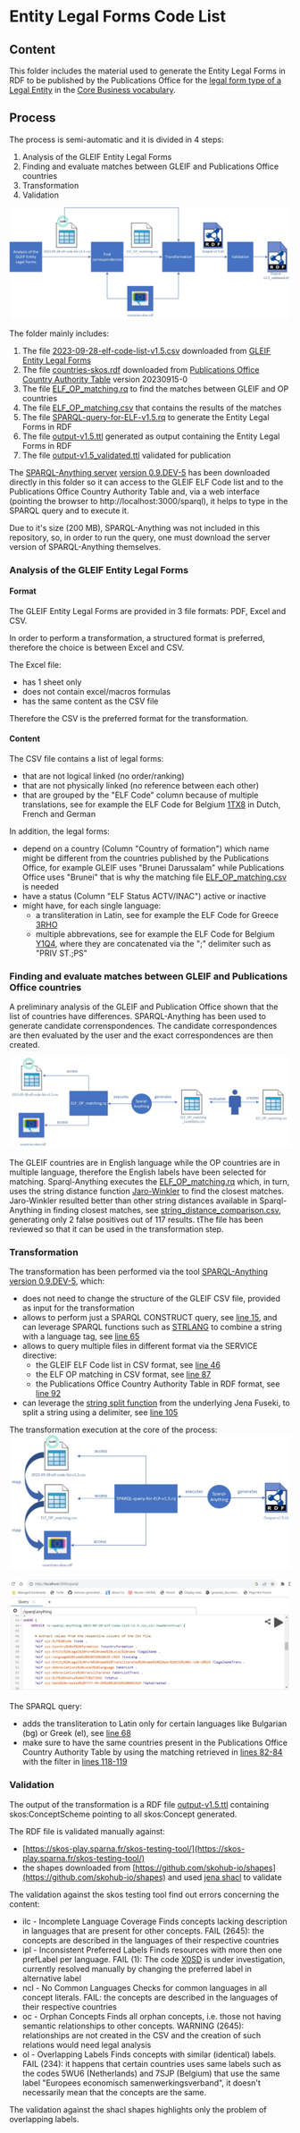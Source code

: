 # Entity Legal Forms Code List

## Content
This folder includes the material used to generate the Entity Legal Forms in RDF to be published by the Publications Office for the [legal form type of a Legal Entity](https://semiceu.github.io/Core-Business-Vocabulary/releases/2.1.0/#LegalEntity%3AlegalFormType) in the [Core Business vocabulary](https://semiceu.github.io/Core-Business-Vocabulary/releases/2.1.0/).

## Process

The process is semi-automatic and it is divided in 4 steps:
1. Analysis of the GLEIF Entity Legal Forms
2. Finding and evaluate matches between GLEIF and Publications Office countries
3. Transformation
4. Validation

![process](doc/process.jpg)   

The folder mainly includes:
1. The file [2023-09-28-elf-code-list-v1.5.csv](2023-09-28-elf-code-list-v1.5.csv) downloaded from [GLEIF Entity Legal Forms](https://www.gleif.org/en/about-lei/code-lists/iso-20275-entity-legal-forms-code-list)
2. The file [countries-skos.rdf](countries-skos.rdf) downloaded from [Publications Office Country Authority Table](https://op.europa.eu/en/web/eu-vocabularies/dataset/-/resource?uri=http://publications.europa.eu/resource/dataset/country) version 20230915-0
3. The file [ELF_OP_matching.rq](ELF_OP_matching.rq) to find the matches between GLEIF and OP countries 
4. The file [ELF_OP_matching.csv](ELF_OP_matching.csv) that contains the results of the matches
5. The file [SPARQL-query-for-ELF-v1.5.rq](SPARQL-query-for-ELF-v1.5.rq) to generate the Entity Legal Forms in RDF
6. The file [output-v1.5.ttl](output-v1.5.ttl) generated as output containing the Entity Legal Forms in RDF
7. The file [output-v1.5_validated.ttl](output-v1.5_validated.ttl) validated for publication

The [SPARQL-Anything server](https://github.com/SPARQL-Anything/sparql.anything#using-the-server) [version 0.9.DEV-5](https://github.com/SPARQL-Anything/sparql.anything/releases/tag/v0.9-DEV.5) has been downloaded directly in this folder so it can access to the GLEIF ELF Code list and to the Publications Office Country Authority Table and, via a web interface (pointing the browser to http://localhost:3000/sparql), it helps to type in the SPARQL query and to execute it. 

Due to it's size (200 MB), SPARQL-Anything was not included in this repository, so, in order to run the query, one must download the server version of SPARQL-Anything themselves.

### Analysis of the GLEIF Entity Legal Forms

#### Format
The GLEIF Entity Legal Forms are provided in 3 file formats: PDF, Excel and CSV.

In order to perform a transformation, a structured format is preferred, therefore the choice is between Excel and CSV.

The Excel file:
* has 1 sheet only
* does not contain excel/macros formulas
* has the same content as the CSV file

Therefore the CSV is the preferred format for the transformation.

#### Content
The CSV file contains a list of legal forms:
* that are not logical linked (no order/ranking)
* that are not physically linked (no reference between each other)
* that are grouped by the "ELF Code" column because of multiple translations, see for example the ELF Code for Belgium [1TX8](https://github.com/SEMICeu/Taxonomy/blob/master/Entity_Legal_Form/2023-09-28-elf-code-list-v1.5.csv#L115-L117) in Dutch, French and German

In addition, the legal forms:
* depend on a country (Column "Country of formation") which name might be different from the countries published by the Publications Office, for example GLEIF uses "Brunei Darussalam" while Publications Office uses "Brunei" that is why the matching file [ELF_OP_matching.csv](ELF_OP_matching.csv) is needed
* have a status (Column "ELF Status ACTV/INAC") active or inactive
* might have, for each single language:
  *  a transliteration in Latin, see for example the ELF Code for Greece [3RHO](https://github.com/SEMICeu/Taxonomy/blob/master/Entity_Legal_Form/2023-09-28-elf-code-list-v1.5.csv#L1413) 
  *  multiple abbrevations, see for example the ELF Code for Belgium [Y1Q4](https://github.com/SEMICeu/Taxonomy/blob/master/Entity_Legal_Form/2023-09-28-elf-code-list-v1.5.csv#L250), where they are concatenated via the ";" delimiter such as "PRIV ST.;PS"
 
### Finding and evaluate matches between GLEIF and Publications Office countries

A preliminary analysis of the GLEIF and Publication Office shown that the list of countries have differences.
SPARQL-Anything has been used to generate candidate correnspondences. The candidate correspondences are then evaluated by the user and the exact correspondences are then created.

![](doc/find_correspondences.jpg)

The GLEIF countries are in English language while the OP countries are in multiple language, therefore the English labels have been selected for matching. 
Sparql-Anything executes the [ELF_OP_matching.rq](ELF_OP_matching.rq) which, in turn, uses the string distance function [Jaro-Winkler](https://github.com/SPARQL-Anything/sparql.anything/blob/v0.9-DEV/FUNCTIONS_AND_MAGIC_PROPERTIES.md#fxjarowinklerdistance) to find the closest matches.
Jaro-Winkler resulted better than other string distances available in Sparql-Anything in finding closest matches, see [string_distance_comparison.csv](string_distance_comparison.csv), generating only 2 false positives out of 117 results.  tThe file has been reviewed so that it can be used in the transformation step.

### Transformation

The transformation has been performed via the tool [SPARQL-Anything](https://github.com/SPARQL-Anything/sparql.anything) [version 0.9.DEV-5](https://github.com/SPARQL-Anything/sparql.anything/releases/tag/v0.9-DEV.5), which:
* does not need to change the structure of the GLEIF CSV file, provided as input for the transformation
* allows to perform just a SPARQL CONSTRUCT query, see [line 15](https://github.com/SEMICeu/Taxonomy/blob/master/Entity_Legal_Form/SPARQL-query-for-ELF-v1.5.rq#L15), and can leverage SPARQL functions such as [STRLANG](https://www.w3.org/TR/sparql11-query/#func-strlang) to combine a string with a language tag, see [line 65](https://github.com/SEMICeu/Taxonomy/blob/master/Entity_Legal_Form/SPARQL-query-for-ELF-v1.5.rq#L65)
* allows to query multiple files in different format via the SERVICE directive:
  * the GLEIF ELF Code list in CSV format, see [line 46](https://github.com/SEMICeu/Taxonomy/blob/master/Entity_Legal_Form/SPARQL-query-for-ELF-v1.5.rq#L46)
  * the ELF OP matching in CSV format, see [line 87](https://github.com/SEMICeu/Taxonomy/blob/master/Entity_Legal_Form/SPARQL-query-for-ELF-v1.5.rq#L87)
  * the Publications Office Country Authority Table in RDF format, see [line 92](https://github.com/SEMICeu/Taxonomy/blob/master/Entity_Legal_Form/SPARQL-query-for-ELF-v1.5.rq#L92) 
* can leverage the [string split function](https://jena.apache.org/documentation/query/library-propfunc.html) from the underlying Jena Fuseki, to split a string using a delimiter, see [line 105]( https://github.com/SEMICeu/Taxonomy/blob/master/Entity_Legal_Form/SPARQL-query-for-ELF-v1.5.rq#L105)

The transformation execution at the core of the process:
![](doc/transformation.jpg)

![extracting values from the ELF code list file](doc/sparql-anything.jpg)

The SPARQL query:
* adds the transliteration to Latin only for certain languages like Bulgarian (bg) or Greek (el), see [line 68](https://github.com/SEMICeu/Taxonomy/blob/master/Entity_Legal_Form/SPARQL-query-for-ELF-v1.5.rq#L68)
* make sure to have the same countries present in the Publications Office Country Authority Table by using the matching retrieved in [lines 82-84](https://github.com/SEMICeu/Taxonomy/blob/master/Entity_Legal_Form/SPARQL-query-for-ELF-v1.5.rq#L82-L84) with the filter in [lines 118-119](https://github.com/SEMICeu/Taxonomy/blob/master/Entity_Legal_Form/SPARQL-query-for-ELF-v1.5.rq#L118-L119)



### Validation

The output of the transformation is a RDF file [output-v1.5.ttl](output-v1.5.ttl) containing skos:ConceptScheme pointing to all skos:Concept generated.

The RDF file is validated manually against:

* [https://skos-play.sparna.fr/skos-testing-tool/](https://skos-play.sparna.fr/skos-testing-tool/)
* the shapes downloaded from [https://github.com/skohub-io/shapes](https://github.com/skohub-io/shapes) and used [jena shacl](https://jena.apache.org/documentation/shacl/index.html) to validate

The validation against the skos testing tool find out errors concerning the content:
* ilc - Incomplete Language Coverage	Finds concepts lacking description in languages that are present for other concepts.	FAIL (2645): the concepts are described in the languages of their respective countries
* ipl - Inconsistent Preferred Labels	Finds resources with more then one prefLabel per language.	FAIL (1): The code [X0SD](2023-09-28-elf-code-list-v1.5.csv#L338-L339) is under investigation, currently resolved manually by changing the preferred label in alternative label
* ncl - No Common Languages	Checks for common languages in all concept literals.	FAIL: the concepts are described in the languages of their respective countries
* oc - Orphan Concepts	Finds all orphan concepts, i.e. those not having semantic relationships to other concepts.	WARNING (2645): relationships are not created in the CSV and the creation of such relations would need legal analysis
* ol - Overlapping Labels	Finds concepts with similar (identical) labels.	FAIL (234): it happens that certain countries uses same labels such as the codes 5WU6 (Netherlands) and 7SJP (Belgium) that use the same label "Europees economisch samenwerkingsverband", it doesn't necessarily mean that the concepts are the same.

The validation against the shacl shapes highlights only the problem of overlapping labels.

